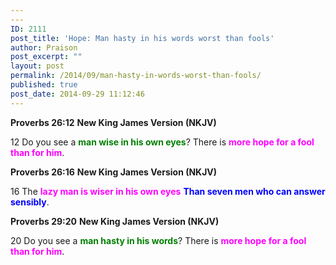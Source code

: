 ```yaml
---
---
ID: 2111
post_title: 'Hope: Man hasty in his words worst than fools'
author: Praison
post_excerpt: ""
layout: post
permalink: /2014/09/man-hasty-in-words-worst-than-fools/
published: true
post_date: 2014-09-29 11:12:46
---
```

<strong>Proverbs 26:12</strong>
<strong>New King James Version (NKJV)</strong>

12 Do you see a <span style="color: #008000;"><strong>man wise in his own eyes</strong></span>?
There is <span style="color: #ff00ff;"><strong>more hope for a fool than for him</strong></span>.

<strong>Proverbs 26:16</strong>
<strong>New King James Version (NKJV)</strong>

16 The <span style="color: #ff00ff;"><strong>lazy man is wiser in his own eyes</strong></span>
<span style="color: #0000ff;"><strong>Than seven men who can answer sensibly</strong></span>.

<strong>Proverbs 29:20</strong>
<strong>New King James Version (NKJV)</strong>

20 Do you see a <span style="color: #008000;"><strong>man hasty in his words</strong></span>?
There is <span style="color: #ff00ff;"><strong>more hope for a fool than for him</strong></span>.